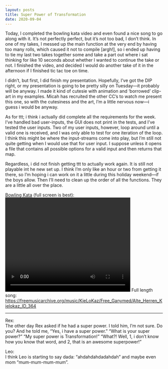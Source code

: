 ```yaml
---
layout: posts
title: Super Power of Transformation
date: 2020-09-04
---
```


Today, I completed the bowling kata video and even found a nice song to go along with it.  It’s not perfectly perfect, but it’s not too bad, I don’t think.  In one of my takes, I messed up the main function at the very end by having too many rolls, which caused it not to compile [argh!], so i ended up having to tie my last two takes together some and take a part out where i sat thinking for like 10 seconds about whether I wanted to continue the take or not.  I finished the video, and decided I would do another take of it in the afternoon if I finished tic tac toe on time.

I didn’t, but first, I did finish my presentation.  Hopefully, I’ve got the DIP right, or my presentation is going to be pretty silly on Tuesday—it probably will be anyway.  I made it kind of cutesie with animation and ‘borrowed’ clip-art in my examples. Micah has recruited the other CC’s to watch me present this one, so with the cutesiness and the art, I’m a little nervous now—i guess i would be anyway.

As for ttt; i think i actually did complete all the requirements for the week.  I’ve handled bad user-inputs, the GUI does not print in the tests, and I’ve tested the user inputs.  Two of my user inputs, however, loop around until a valid one is received, and I was only able to test for one iteration of the loop.  I think this might be where the input-streams come into play, but I’m still not quite getting when I would use that for user input.  I suppose unless it opens a file that contains all possible options for a valid input and then returns that map.  

Regardless, i did not finish getting ttt to actually work again.  It is still not playable int he new set up.  I think I’m only like an hour or two from getting it there, so I’m hoping i can work on it a little during this holiday weekend—if the boys allow.  Then I’ll need to clean up the order of all the functions.  They are a little all over the place.  

[Bowling Kata](https://www.youtube.com/watch?v=1vlhlSjmJQk) (full screen is best): <video src="https://maniginam.github.io/blog/pics&vids/Bowling Kata.mp4" width="400" height="300" controls></video>
Full length song: https://freemusicarchive.org/music/KieLoKaz/Free_Ganymed/Alte_Herren_Kielokaz_ID_364

***
Rex:  
The other day Rex asked if he had a super power.  I told him, I’m not sure.  Do you?  And he told me, “Yes, i have a super power.”  “What is your super power?”  “My super power is Transformation!”  “What?!  Well, 1, i don’t know how you know that word, and 2, that is an awesome superpower!”

Leo:  
I think Leo is starting to say dada: “ahdahdahdadahdah” and maybe even mom “mum-mum-mum-mum”.
